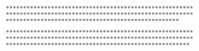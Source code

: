 
==============================================================================================================================================================



=================================================================================================================================================================



